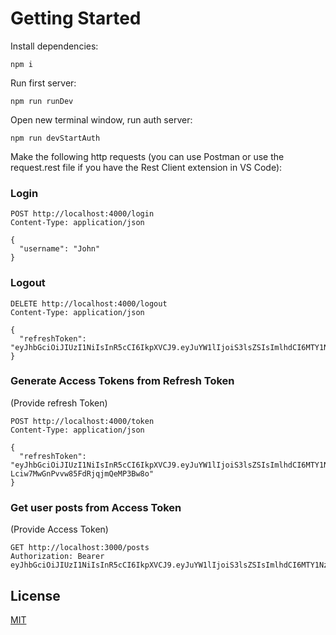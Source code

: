 # Getting Started

Install dependencies:

```
npm i
```

Run first server:

```
npm run runDev
```

Open new terminal window, run auth server:

```
npm run devStartAuth
```

Make the following http requests (you can use Postman or use the request.rest file if you have the Rest Client extension in VS Code):

### Login

```
POST http://localhost:4000/login
Content-Type: application/json

{
  "username": "John"
}
```

### Logout

```
DELETE http://localhost:4000/logout
Content-Type: application/json

{
  "refreshToken": "eyJhbGciOiJIUzI1NiIsInR5cCI6IkpXVCJ9.eyJuYW1lIjoiS3lsZSIsImlhdCI6MTY1NzUyMjE4M30.juDbHMAoHphiM_lITtWO8QqUuthcPVHLt6SzCootEQo"
}
```

### Generate Access Tokens from Refresh Token

(Provide refresh Token)

```
POST http://localhost:4000/token
Content-Type: application/json

{
  "refreshToken": "eyJhbGciOiJIUzI1NiIsInR5cCI6IkpXVCJ9.eyJuYW1lIjoiS3lsZSIsImlhdCI6MTY1NzUyMjE5Nn0.3u_uHLwgdSi-Lciw7MwGnPvvw85FdRjqjmQeMP3Bw8o"
}
```

### Get user posts from Access Token

(Provide Access Token)

```
GET http://localhost:3000/posts
Authorization: Bearer eyJhbGciOiJIUzI1NiIsInR5cCI6IkpXVCJ9.eyJuYW1lIjoiS3lsZSIsImlhdCI6MTY1NzUyMjIyMCwiZXhwIjoxNjU3NTIyMjM1fQ.5PvbkYgSmW6bhzvVfapyhs9orlEgFuXIMuqImNJHQCM
```

## License

[MIT](https://choosealicense.com/licenses/mit/)
